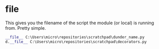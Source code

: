 # file

This gives you the filename of the script the module (or local) is running from. Pretty simple.

```python
__file__ C:\Users\micro\repositories\scratchpad\dunder_name.py
d.__file__ C:\Users\micro\repositories\scratchpad\decorators.py
```